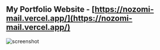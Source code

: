 ## My Portfolio Website - [https://nozomi-mail.vercel.app/](https://nozomi-mail.vercel.app/)
![screenshot](https://user-images.githubusercontent.com/73766100/108006413-81f55b80-704f-11eb-8bdb-5dee5ce171ed.png)

